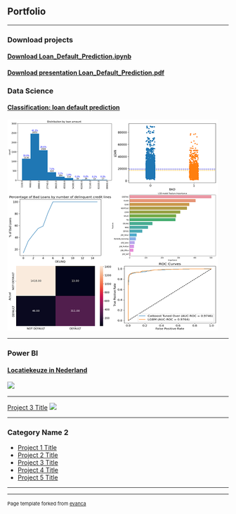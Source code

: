## Portfolio

---

### Download projects

#### <a href="/Loan_Default_Prediction.ipynb" download>Download Loan_Default_Prediction.ipynb</a>
#### <a href="pdf/Loan_Default_Prediction.pdf" download>Download presentation Loan_Default_Prediction.pdf</a>

### Data Science

#### [Classification: loan default prediction](/Loan_Default_Prediction)
<img src="images/LOAN_DEFAULT_PREDICRION.png"/>

---
### Power BI
#### [Locatiekeuze in Nederland](/pdf/sample_presentation.pdf)
<img src="images/dummy_thumbnail.jpg?raw=true"/>

---
[Project 3 Title](http://example.com/)
<img src="images/dummy_thumbnail.jpg?raw=true"/>

---

### Category Name 2

- [Project 1 Title](http://example.com/)
- [Project 2 Title](http://example.com/)
- [Project 3 Title](http://example.com/)
- [Project 4 Title](http://example.com/)
- [Project 5 Title](http://example.com/)

---




---
<p style="font-size:11px">Page template forked from <a href="https://github.com/evanca/quick-portfolio">evanca</a></p>
<!-- Remove above link if you don't want to attibute -->
